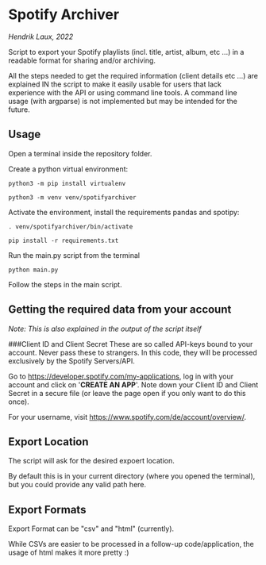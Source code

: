 # Spotify Archiver

_Hendrik Laux, 2022_

Script to export your Spotify playlists (incl. title, artist, album, etc ...) in a readable format for sharing and/or archiving.

All the steps needed to get the required information (client details etc ...) are explained IN the script to make it
easily usable for users that lack experience with the API or using command line tools. 
A command line usage (with argparse) is not implemented but may be intended for the future.

## Usage
Open a terminal inside the repository folder.

Create a python virtual environment:

`python3 -m pip install virtualenv`

`python3 -m venv venv/spotifyarchiver`

Activate the environment, install the requirements pandas and spotipy:

`. venv/spotifyarchiver/bin/activate`

`pip install -r requirements.txt`

Run the main.py script from the terminal

`python main.py`

Follow the steps in the main script.

## Getting the required data from your account
_Note: This is also explained in the output of the script itself_

###Client ID and Client Secret
These are so called API-keys bound to your account. Never pass these to strangers. In this code, they will be processed
exclusively by the Spotify Servers/API.

Go to https://developer.spotify.com/my-applications, log in with your account and click on '**CREATE AN APP**'.
Note down your Client ID and Client Secret in a secure file (or leave the page open if you only want to do this once).

For your username, visit https://www.spotify.com/de/account/overview/.

## Export Location

The script will ask for the desired expoert location. 

By default this is in your current directory (where you opened the terminal), but you could provide any valid path here.

## Export Formats

Export Format can be "csv" and "html" (currently).

While CSVs are easier to be processed in a follow-up code/application, the usage of html makes it more pretty :)
